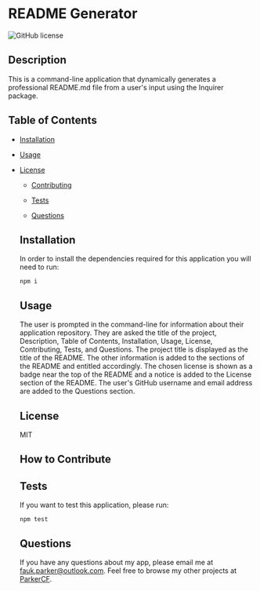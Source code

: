 # README Generator
  ![GitHub license](https://img.shields.io/badge/license-MIT-blue.svg)

  ## Description
  
  This is a command-line application that dynamically generates a professional README.md file from a user's input using the Inquirer package.

  ## Table of Contents 

  * [Installation](#installation)

  * [Usage](#usage)
  
* [License](#license)

  * [Contributing](#contributing)

  * [Tests](#tests)

  * [Questions](#questions)
  
  ## Installation
  
  In order to install the dependencies required for this application you will need to run:
  
  ```
  npm i
  ```
  
  ## Usage
  
  The user is prompted in the command-line for information about their application repository. They are asked the title of the project, Description, Table of Contents, Installation, Usage, License, Contributing, Tests, and Questions. The project title is displayed as the title of the README. The other information is added to the sections of the README and entitled accordingly. The chosen license is shown as a badge near the top of the README and a notice is added to the License section of the README. The user's GitHub username and email address are added to the Questions section.
  
  ## License

  MIT

  ## How to Contribute
  
  
  
  ## Tests
  
  If you want to test this application, please run:
  
  ```
  npm test
  ```
  
  ## Questions
  
  If you have any questions about my app, please email me at fauk.parker@outlook.com. Feel free to browse my other projects at [ParkerCF](https://github.com/ParkerCF/).
  
